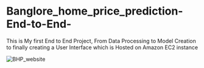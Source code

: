# Banglore_home_price_prediction-End-to-End-
This is My first End to End Project, From Data Processing to Model Creation to finally creating a User Interface which is Hosted on Amazon EC2 instance 


![BHP_website](https://user-images.githubusercontent.com/96855684/159636138-91954270-16de-43f0-bc05-95ad2ab6902e.png)

